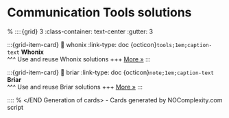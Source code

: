 # Communication Tools solutions 
% <Start Generation of cards> 
::::{grid} 3
:class-container: text-center
:gutter: 3 

:::{grid-item-card}
:link: whonix
:link-type: doc
{octicon}`tools;1em;caption-text` **Whonix**        
^^^
Use and reuse Whonix solutions
+++
[More »](whonix)
:::


:::{grid-item-card}
:link: briar
:link-type: doc
{octicon}`note;1em;caption-text` **Briar**        
^^^
Use and reuse Briar solutions
+++
[More »](briar)
:::


::::
% </END Generation of cards> - Cards generated by NOComplexity.com script